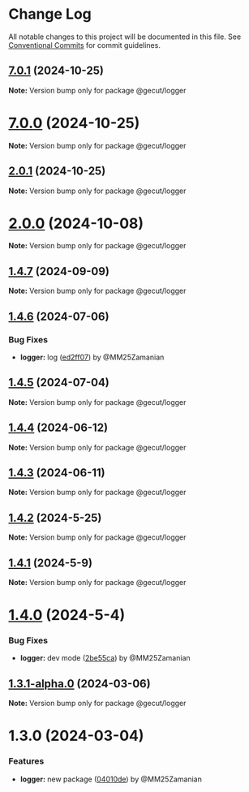 # Change Log

All notable changes to this project will be documented in this file.
See [Conventional Commits](https://conventionalcommits.org) for commit guidelines.

## [7.0.1](https://github.com/gecut/hybrid-core/compare/@gecut/logger@7.0.0...@gecut/logger@7.0.1) (2024-10-25)

**Note:** Version bump only for package @gecut/logger

# [7.0.0](https://github.com/gecut/hybrid-core/compare/@gecut/logger@2.0.1...@gecut/logger@7.0.0) (2024-10-25)

**Note:** Version bump only for package @gecut/logger

## [2.0.1](https://github.com/gecut/hybrid-core/compare/@gecut/logger@2.0.0...@gecut/logger@2.0.1) (2024-10-25)

**Note:** Version bump only for package @gecut/logger

# [2.0.0](https://github.com/gecut/hybrid-core/compare/@gecut/logger@1.4.7...@gecut/logger@2.0.0) (2024-10-08)

**Note:** Version bump only for package @gecut/logger

## [1.4.7](https://github.com/gecut/hybrid-core/compare/@gecut/logger@1.4.6...@gecut/logger@1.4.7) (2024-09-09)

**Note:** Version bump only for package @gecut/logger

## [1.4.6](https://github.com/gecut/hybrid-core/compare/@gecut/logger@1.4.5...@gecut/logger@1.4.6) (2024-07-06)

### Bug Fixes

- **logger:** log ([ed2ff07](https://github.com/gecut/hybrid-core/commit/ed2ff07649d2cb0d1665a541ec38eefa91537837)) by @MM25Zamanian

## [1.4.5](https://github.com/gecut/hybrid-core/compare/@gecut/logger@1.4.4...@gecut/logger@1.4.5) (2024-07-04)

**Note:** Version bump only for package @gecut/logger

## [1.4.4](https://github.com/gecut/hybrid-core/compare/@gecut/logger@1.4.3...@gecut/logger@1.4.4) (2024-06-12)

**Note:** Version bump only for package @gecut/logger

## [1.4.3](https://github.com/gecut/hybrid-core/compare/@gecut/logger@1.4.2...@gecut/logger@1.4.3) (2024-06-11)

**Note:** Version bump only for package @gecut/logger

## [1.4.2](https://github.com/gecut/hybrid-core/compare/@gecut/logger@1.4.1...@gecut/logger@1.4.2) (2024-5-25)

**Note:** Version bump only for package @gecut/logger

## [1.4.1](https://github.com/gecut/hybrid-core/compare/@gecut/logger@1.4.0...@gecut/logger@1.4.1) (2024-5-9)

**Note:** Version bump only for package @gecut/logger

# [1.4.0](https://github.com/gecut/hybrid-core/compare/@gecut/logger@1.3.1-alpha.0...@gecut/logger@1.4.0) (2024-5-4)

### Bug Fixes

- **logger:** dev mode ([2be55ca](https://github.com/gecut/hybrid-core/commit/2be55ca11d35009eb7a1c7e4cd11bc64428639a2)) by @MM25Zamanian

## [1.3.1-alpha.0](https://github.com/gecut/hybrid-core/compare/@gecut/logger@1.3.0...@gecut/logger@1.3.1-alpha.0) (2024-03-06)

**Note:** Version bump only for package @gecut/logger

# 1.3.0 (2024-03-04)

### Features

- **logger:** new package ([04010de](https://github.com/gecut/hybrid-core/commit/04010de36f5e144d10d3f08b7c43a385c283087d)) by @MM25Zamanian
